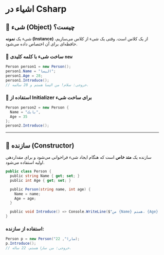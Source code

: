 ﻿#  اشیاء در Csharp



## 🔹 شیء (Object) چیست؟
شیء یک **نمونه (Instance)** از یک کلاس است. وقتی یک شیء از کلاس می‌سازیم، حافظه‌ای برای آن اختصاص داده می‌شود.

### 🔸 ساخت شیء با کلمه کلیدی `new`
```csharp
Person person1 = new Person();  
person1.Name = "الیسا";  
person1.Age = 28;  
person1.Introduce();  
// خروجی: سلام! من الیسا هستم و 28 سالمه.
```

### 🔸 استفاده از Initializer برای ساخت شیء
```csharp
Person person2 = new Person {  
  Name = "بابک",  
  Age = 35  
};  
person2.Introduce();
```

---

## 🔹 سازنده (Constructor)
سازنده یک **متد خاص** است که هنگام ایجاد شیء فراخوانی می‌شود و برای مقداردهی اولیه استفاده می‌شود.

```csharp
public class Person {  
  public string Name { get; set; }  
  public int Age { get; set; }  

  public Person(string name, int age) {  
    Name = name;  
    Age = age;  
  }  

  public void Introduce() => Console.WriteLine($"من {Name} هستم، {Age} ساله.");  
}
```

### استفاده از سازنده:
```csharp
Person p = new Person("سارا", 22);  
p.Introduce();  
// خروجی: من سارا هستم، 22 ساله.
```
